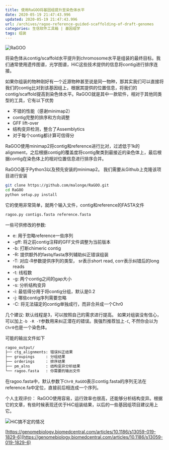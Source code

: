 ```yaml
---
title: 使用RaGOO将基因组提升至染色体水平
date: 2020-05-19 21:47:43.996
updated: 2020-05-19 21:47:43.996
url: /archives/ragoo-reference-guided-scaffolding-of-draft-genomes
categories: 生信软件工具箱 | 基因组学
tags: 组装
---
```


![RaGOO](https://halo-1252249331.cos.ap-shanghai.myqcloud.com/upload/2020/05/image-668b73a1f1a949f1ac5b4d867cdd05d2.png)

将染色体从contig/scaffold水平提升到chromosome水平是组装的最终目标。我们通常使用遗传图谱，光学图谱，HiC这些技术提供的信息将contig进行排序连接。

如果你组装的物种刚好有一个近源物种甚至说是同一物种，那其实我们可以直接将我们的contig比对到该基因组上，根据其提供的位置信息，将我们的contig/scaffold提高到染色体水平。RaGOO就是其中一款软件，相对于其他同类型的工具，它有以下优势

- 不错的性能（感谢minimap2）
- contig完整的排序和方向调整
- GFF lift-over
- 结构变异检测，整合了Assemblytics
- 对于每个contig都计算可信得分

RaGOO使用minimap2将contig和reference进行比对，过滤低于1k的alignment，之后根据contig的覆盖度将contig聚类到最接近的染色体上，最后根据contig在染色体上的相对位置信息进行排序合并。

RaGOO基于Python3以及预先安装的minimap2。 我们需要从Github上克隆该项目进行安装

```bash
git clone https://github.com/malonge/RaGOO.git
cd RaGOO
python setup.py install
```

它的使用非常简单，就两个输入文件，contig和reference的FASTA文件

```bash
ragoo.py contigs.fasta reference.fasta
```

一些可供修改的参数:

- e: 用于忽略reference一些序列
- -gff: 将之前contig注释的GFF文件调整为当前版本
- -b: 打断chimeric contig
- -R: 提供额外的fastq/fasta序列辅助纠正错误组装
- -T: 对应-R参数提供序列的类型， sr表示short read, corr表示纠错后的long reads
- -t: 线程数
- -g: 两个contig之间的gap大小
- -s: 分析结构变异
- -i: 最低得分用于将contig分组，默认是0.2
- -j: 哪些contig序列需要忽略
- -C: 将无法锚定的contig单独成行，而非合并成一个Chr0

几个建议: 默认线程是3，可以按照自己的需求进行提高。 如果对组装没有信心，可以加上`-b -R -T`参数用来纠正潜在的错误。我强烈推荐加上`-C`, 不然你会以为`Chr0`也是一个染色体。

可能的输出文件如下

```bash
ragoo_output/
├── ctg_alignments: 错误纠正结果
├── groupings     : 分组结果
├── orderings     : 排序结果
├── pm_alns       : 结构变异分析结果
└── ragoo.fasta   : 你需要的输出文件
```

在ragoo.fasta中，默认参数下`Chr0_RaGOO`表示contig.fasta的序列无法在reference.fa中定位，直接前后相连成一个序列。

个人主观评价： RaGOO使用容易，运行效率也很高，还能够分析结构变异。根据它的文章，有些时候表现还优于HiC组装结果，以后的一些基因组项目建议用上它。

![HiC搞不定的情况](https://upload-images.jianshu.io/upload_images/2013053-50a162cda9432a11.png?imageMogr2/auto-orient/strip%7CimageView2/2/w/1240)

[https://genomebiology.biomedcentral.com/articles/10.1186/s13059-019-1829-6](https://genomebiology.biomedcentral.com/articles/10.1186/s13059-019-1829-6)
